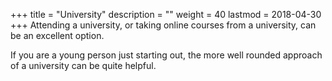 +++
title = "University"
description = ""
weight = 40
lastmod = 2018-04-30
+++
Attending a university, or taking online courses from a university, can be an excellent option.

If you are a young person just starting out, the more well rounded approach of a university can be quite helpful.